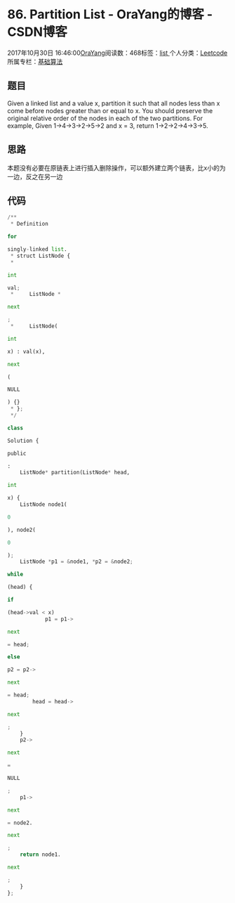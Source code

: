 
# 86. Partition List - OraYang的博客 - CSDN博客

2017年10月30日 16:46:00[OraYang](https://me.csdn.net/u010665216)阅读数：468标签：[list																](https://so.csdn.net/so/search/s.do?q=list&t=blog)个人分类：[Leetcode																](https://blog.csdn.net/u010665216/article/category/7026962)
所属专栏：[基础算法](https://blog.csdn.net/column/details/16604.html)



## 题目
Given a linked list and a value x, partition it such that all nodes less than x come before nodes greater than or equal to x.
You should preserve the original relative order of the nodes in each of the two partitions.
For example,
Given 1->4->3->2->5->2 and x = 3,
return 1->2->2->4->3->5.
## 思路
本题没有必要在原链表上进行插入删除操作，可以额外建立两个链表，比x小的为一边，反之在另一边
## 代码
```python
/**
 * Definition
```
```python
for
```
```python
singly-linked list.
 * struct ListNode {
 *
```
```python
int
```
```python
val;
 *     ListNode *
```
```python
next
```
```python
;
 *     ListNode(
```
```python
int
```
```python
x) : val(x),
```
```python
next
```
```python
(
```
```python
NULL
```
```python
) {}
 * };
 */
```
```python
class
```
```python
Solution {
```
```python
public
```
```python
:
    ListNode* partition(ListNode* head,
```
```python
int
```
```python
x) {
    ListNode node1(
```
```python
0
```
```python
), node2(
```
```python
0
```
```python
);
    ListNode *p1 = &node1, *p2 = &node2;
```
```python
while
```
```python
(head) {
```
```python
if
```
```python
(head->val < x)
            p1 = p1->
```
```python
next
```
```python
= head;
```
```python
else
```
```python
p2 = p2->
```
```python
next
```
```python
= head;
        head = head->
```
```python
next
```
```python
;
    }
    p2->
```
```python
next
```
```python
=
```
```python
NULL
```
```python
;
    p1->
```
```python
next
```
```python
= node2.
```
```python
next
```
```python
;
    return node1.
```
```python
next
```
```python
;
    }
};
```

